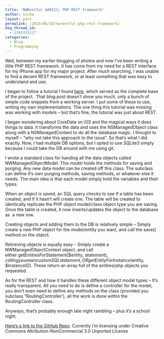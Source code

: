 ```yaml
---
title: 'NWRestful &#8211; PHP REST framework'
author: nickw
layout: post
permalink: /2013/06/10/nwrestful-php-rest-framework/
dsq_thread_id:
  - 1385333117
categories:
  - Blog
  - Programming
---
```

Well, between my earlier blogging of photos and now I&#8217;ve been writing a little PHP REST framework. It has come from my need for a REST interface for my iPhone app for my major project. After much searching, I was unable to find a decent REST framework, or at least something that was easy to understand and use.

I began to follow a tutorial I found [here][1], which served as the complete base of the project.  That blog post doesn&#8217;t show you much, only a bunch of simple code snippets from a working server. I put some of these to use, writing my own implementations. The one thing this tutorial was missing was working with models &#8211; but that&#8217;s fine, the tutorial was just about REST.

I began wondering about CoreData on iOS and the magical ways it does things to data. It transforms the data and uses the NSManagedObject class along with a NSManagedContext to do all the database magic. I thought to myself &#8211; &#8220;why not take this approach to the issue&#8221;. So that&#8217;s what I did exactly. Now, I had multiple DB options, but I opted to use SQLite3 simply because I could take the DB around with me using git.

I wrote a standard class for handing all the data objects called NWManagedObjectModel. This model holds the methods for saving and purging. Any new data model can be created off this class. The subclass can define it&#8217;s own purging methods, saving methods, or whatever else it needs. The main idea is that each model simply hold the variables and their types.

When an object is saved, an SQL query checks to see if a table has been created, and if it hasn&#8217;t will create one. The table will be created to identically replicate the PHP object model/class object type you are saving. Once the table is created, it now inserts/updates the object to the database as  a new row.

Creating objects and adding them to the DB is relatively simple &#8211; Simply create a new PHP object for the model/entity you want, and call the save() method on the object.

Retrieving objects is equally easy &#8211; Simply create a NWManagedObjectContext object, and call either getEntitiesForStatement($entity, $statement), calling your own custom SQL statement, OR getEntityForInstance($entity, $instanceID). These return an array full of the entities/php objects you requested.

As for the REST and how it handles these different object model types &#8211; It&#8217;s really transparent. All you need to do is define a controller for the model, you don&#8217;t even need to define any methods on the class (provided you subclass &#8220;RoutingController&#8217;), all the work is done within the RoutingController class.

Anyways, that&#8217;s probably enough late night rambling &#8211; plus it&#8217;s a school night.

[Here&#8217;s a link to the GitHub Repo][2]. Currently i&#8217;m licensing under Creative Commons Attribution-NonCommercial 3.0 Unported License

 [1]: http://www.lornajane.net/posts/2012/building-a-restful-php-server-understanding-the-request
 [2]: https://github.com/nickw444/NWRestful